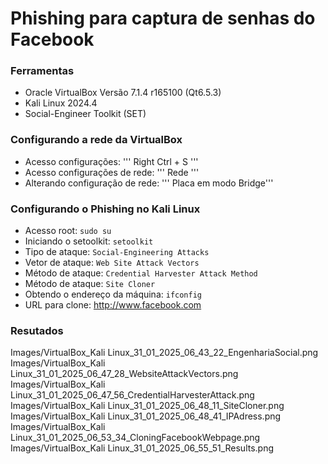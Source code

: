 # Phishing para captura de senhas do Facebook

### Ferramentas
- Oracle VirtualBox Versão 7.1.4 r165100 (Qt6.5.3)
- Kali Linux 2024.4
- Social-Engineer Toolkit (SET)

### Configurando a rede da VirtualBox
- Acesso configurações: ''' Right Ctrl + S '''
- Acesso configurações de rede: ''' Rede '''
- Alterando configuração de rede: ''' Placa em modo Bridge'''

### Configurando o Phishing no Kali Linux

- Acesso root: ``` sudo su ```
- Iniciando o setoolkit: ``` setoolkit ```
- Tipo de ataque: ``` Social-Engineering Attacks ```
- Vetor de ataque: ``` Web Site Attack Vectors ```
- Método de ataque: ```Credential Harvester Attack Method ```
- Método de ataque: ``` Site Cloner ```
- Obtendo o endereço da máquina: ``` ifconfig ```
- URL para clone: http://www.facebook.com

### Resutados
Images/VirtualBox_Kali Linux_31_01_2025_06_43_22_EngenhariaSocial.png
Images/VirtualBox_Kali Linux_31_01_2025_06_47_28_WebsiteAttackVectors.png
Images/VirtualBox_Kali Linux_31_01_2025_06_47_56_CredentialHarvesterAttack.png
Images/VirtualBox_Kali Linux_31_01_2025_06_48_11_SiteCloner.png
Images/VirtualBox_Kali Linux_31_01_2025_06_48_41_IPAdress.png
Images/VirtualBox_Kali Linux_31_01_2025_06_53_34_CloningFacebookWebpage.png
Images/VirtualBox_Kali Linux_31_01_2025_06_55_51_Results.png
